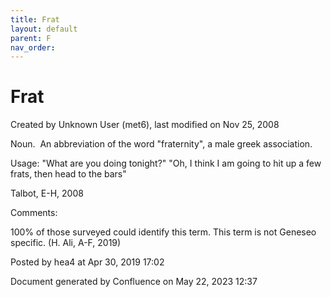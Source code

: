 ```yaml
---
title: Frat
layout: default
parent: F
nav_order:
---
```


# Frat

Created by  Unknown User (met6), last modified on Nov 25, 2008

Noun.  An abbreviation of the word &quot;fraternity&quot;, a male greek association.

Usage: &quot;What are you doing tonight?&quot; &quot;Oh, I think I am going to hit up a few frats, then head to the bars&quot;

Talbot, E-H, 2008

Comments:

100% of those surveyed could identify this term. This term is not Geneseo specific. (H. Ali, A-F, 2019)

Posted by hea4 at Apr 30, 2019 17:02

Document generated by Confluence on May 22, 2023 12:37


